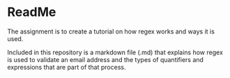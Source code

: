 # ReadMe

The assignment is to create a tutorial on how regex works and ways it is used.

Included in this repository is a markdown file (.md) that explains how regex is used to validate an email address and the types of quantifiers and expressions that are part of that process.